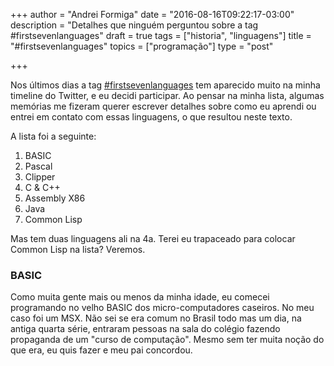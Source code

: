+++
author = "Andrei Formiga"
date = "2016-08-16T09:22:17-03:00"
description = "Detalhes que ninguém perguntou sobre a tag #firstsevenlanguages"
draft = true
tags = ["historia", "linguagens"]
title = "#firstsevenlanguages"
topics = ["programação"]
type = "post"

+++

Nos últimos dias a tag [#firstsevenlanguages](https://twitter.com/hashtag/firstsevenlanguages)
tem aparecido muito na minha timeline do
Twitter, e eu decidi participar. Ao pensar na minha lista, algumas memórias me fizeram
querer escrever detalhes sobre como eu aprendi ou entrei em contato com essas
linguagens, o que resultou neste texto.

A lista foi a seguinte:

1. BASIC
2. Pascal
3. Clipper
4. C & C++
5. Assembly X86
6. Java
7. Common Lisp

Mas tem duas linguagens ali na 4a. Terei eu trapaceado para colocar Common Lisp
na lista? Veremos.

### BASIC

Como muita gente mais ou menos da minha idade, eu comecei programando no velho
BASIC dos micro-computadores caseiros. No meu caso foi um MSX. Não sei se era
comum no Brasil todo mas um dia, na antiga quarta série, entraram pessoas
na sala do colégio fazendo propaganda de um "curso de computação". Mesmo sem
ter muita noção do que era, eu quis fazer e meu pai concordou. 
